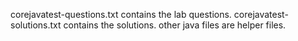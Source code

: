 corejavatest-questions.txt contains the lab questions.
corejavatest-solutions.txt contains the solutions.
other java files are helper files.
